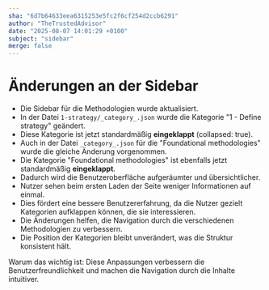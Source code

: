 ```yaml
---
sha: "6d7b64633eea6315253e5fc2f6cf254d2ccb6291"
author: "TheTrustedAdvisor"
date: "2025-08-07 14:01:29 +0100"
subject: "sidebar"
merge: false
---
```


# Änderungen an der Sidebar

- Die Sidebar für die Methodologien wurde aktualisiert.
- In der Datei `1-strategy/_category_.json` wurde die Kategorie "1 - Define strategy" geändert.
- Diese Kategorie ist jetzt standardmäßig **eingeklappt** (collapsed: true).
- Auch in der Datei `_category_.json` für die "Foundational methodologies" wurde die gleiche Änderung vorgenommen.
- Die Kategorie "Foundational methodologies" ist ebenfalls jetzt standardmäßig **eingeklappt**.
- Dadurch wird die Benutzeroberfläche aufgeräumter und übersichtlicher.
- Nutzer sehen beim ersten Laden der Seite weniger Informationen auf einmal.
- Dies fördert eine bessere Benutzererfahrung, da die Nutzer gezielt Kategorien aufklappen können, die sie interessieren.
- Die Änderungen helfen, die Navigation durch die verschiedenen Methodologien zu verbessern.
- Die Position der Kategorien bleibt unverändert, was die Struktur konsistent hält.

Warum das wichtig ist: Diese Anpassungen verbessern die Benutzerfreundlichkeit und machen die Navigation durch die Inhalte intuitiver.

